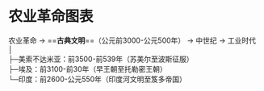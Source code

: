 # 农业革命图表

农业革命 → ==&zwnj;**古典文明**&zwnj;==（公元前3000-公元500年） → 中世纪 → 工业时代  
│  
├─美索不达米亚：前3500-前539年（苏美尔至波斯征服）  
├─埃及：前3100-前30年（早王朝至托勒密王朝）  
└─印度：前2600-公元550年（印度河文明至笈多帝国）  